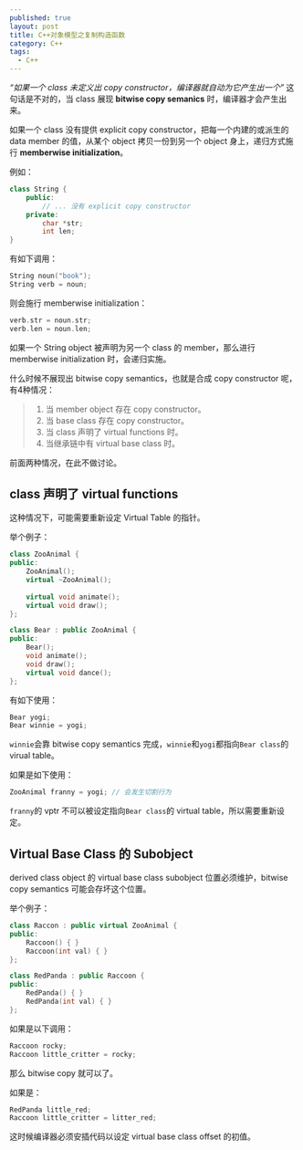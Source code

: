 ```yaml
---
published: true
layout: post
title: C++对象模型之复制构造函数
category: C++
tags: 
  - C++
---
```



*“如果一个 class 未定义出 copy constructor，编译器就自动为它产生出一个”* 这句话是不对的，当 class 展现 **bitwise copy semanics** 时，编译器才会产生出来。

<!--more-->

如果一个 class 没有提供 explicit copy constructor，把每一个内建的或派生的 data member 的值，从某个 object 拷贝一份到另一个 object 身上，递归方式施行 **memberwise initialization**。

例如：

```cpp
class String {
    public:
        // ... 没有 explicit copy constructor
    private:
        char *str;
        int len;
}
```

有如下调用：

```cpp
String noun("book");
String verb = noun;
```

则会施行 memberwise initialization：

```cpp
verb.str = noun.str;
verb.len = noun.len;
```
如果一个 String object 被声明为另一个 class 的 member，那么进行 memberwise initialization 时，会递归实施。

什么时候不展现出 bitwise copy semantics，也就是合成 copy constructor 呢，有4种情况：

 > 1. 当 member object 存在 copy constructor。
 > 2. 当 base class 存在 copy constructor。
 > 3. 当 class 声明了 virtual functions 时。
 > 4. 当继承链中有 virtual base class 时。
 
 前面两种情况，在此不做讨论。
 
## class 声明了 virtual functions

这种情况下，可能需要重新设定 Virtual Table 的指针。

举个例子：

```cpp
class ZooAnimal {
public:
    ZooAnimal();
    virtual ~ZooAnimal();
    
    virtual void animate();
    virtual void draw();
};

class Bear : public ZooAnimal {
public:
    Bear();
    void animate();
    void draw();
    virtual void dance();
};
```

有如下使用：

```cpp
Bear yogi;
Bear winnie = yogi;
```

`winnie`会靠 bitwise copy semantics 完成，`winnie`和`yogi`都指向`Bear class`的 virual table。

如果是如下使用：

```cpp
ZooAnimal franny = yogi; // 会发生切割行为
```

`franny`的 vptr 不可以被设定指向`Bear class`的 virtual table，所以需要重新设定。

## Virtual Base Class 的 Subobject

derived class object 的 virtual base class subobject 位置必须维护，bitwise copy semantics 可能会存坏这个位置。

举个例子：

```cpp
class Raccon : public virtual ZooAnimal {
public:
    Raccoon() { }
    Raccoon(int val) { }
};

class RedPanda : public Raccoon {
public:
    RedPanda() { }
    RedPanda(int val) { }
};
```

如果是以下调用：

```cpp
Raccoon rocky;
Raccoon little_critter = rocky;
```

那么 bitwise copy 就可以了。

如果是：

```cpp
RedPanda little_red;
Raccoon little_critter = litter_red;
```

这时候编译器必须安插代码以设定 virtual base class offset 的初值。
